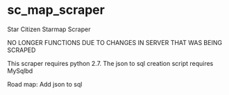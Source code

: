 # sc_map_scraper
Star Citizen Starmap Scraper

NO LONGER FUNCTIONS DUE TO CHANGES IN SERVER THAT WAS BEING SCRAPED

This scraper requires python 2.7.
The json to sql creation script requires MySqlbd

Road map:
Add json to sql
